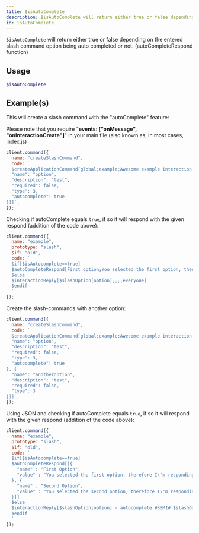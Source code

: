 ```yaml
---
title: $isAutoComplete
description: $isAutoComplete will return either true or false depending on the entered slash command option being auto completed or not. (autoCompleteRespond function)
id: isAutoComplete
---
```


`$isAutoComplete` will return either true or false depending on the entered slash command option being auto completed or
not. (autoCompleteRespond function)

## Usage

```php
$isAutoComplete
```

## Example(s)

This will create a slash command with the "autoComplete" feature:

Please note that you require "**events: ["onMessage", "onInteractionCreate"]**" in your main file (also known as, in
most cases, index.js)

```javascript
client.command({
  name: "createSlashCommand",
  code: `
  $createApplicationCommand[global;example;Awesome example interaction command with auto-complete!;true;slash;[{
  "name": "option", 
  "description": "test",
  "required": false,
  "type": 3, 
  "autocomplete": true
}]]`,
});
```

Checking if autoComplete equals `true`, if so it will respond with the given respond (addition of the code above):

```javascript
client.command({
  name: "example",
  prototype: "slash",
  $if: "old",
  code: `
  $if[$isAutocomplete==true]
  $autoCompleteRespond[First option;You selected the first option, therefore I'm responding with this!;Second option;You selected the first second, therefore I'm responding with this!]
  $else
  $interactionReply[$slashOption[option];;;;everyone]
  $endif
  `
});
```

Create the slash-commands with another option:

```javascript
client.command({
  name: "createSlashCommand",
  code: `
  $createApplicationCommand[global;example;Awesome example interaction command with auto-complete!;true;slash;[{
  "name": "option",
  "description": "test",
  "required": false, 
  "type": 3,
  "autocomplete": true 
}, {
  "name": "anotheroption",
  "description": "test",
  "required": false,
  "type": 3
}]]`,
});
```

Using JSON and checking if autoComplete equals `true`, if so it will respond with the given respond (addition of the
code above):

```javascript
client.command({
  name: "example",
  prototype: "slash",
  $if: "old",
  code: `
  $if[$isAutocomplete==true]
  $autoCompleteRespond[[{ 
    "name" : "First Option",
    "value" : "You selected the first option, therefore I\'m responding with this!"
  }, {
    "name" : "Second Option",
    "value" : "You selected the second option, therefore I\'m responding with this!"
  }]]
  $else
  $interactionReply[$slashOption[option] - autocomplete #SEMI# $slashOption[anotheroption] - false autocomplete;;;;everyone]
  $endif
  `
});
```
